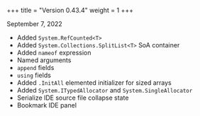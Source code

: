 +++
title = "Version 0.43.4"
weight = 1
+++

September 7, 2022

- Added `System.RefCounted<T>`
- Added `System.Collections.SplitList<T>` SoA container
- Added `nameof` expression
- Named arguments
- `append` fields
- `using` fields
- Added `.InitAll` elemented initializer for sized arrays
- Added `System.ITypedAllocator` and `System.SingleAllocator`
- Serialize IDE source file collapse state
- Bookmark IDE panel
